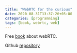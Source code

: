 ```yaml
---
title: "WebRTC for the curious"
date: 2020-08-31T13:37:26+05:00
categories: [programming]
tags: [book, webrtc, web]
---
```

Free [book](Http://webrtcforthecurious.com) about webRTC.

Github [repository](https://github.com/webrtc-for-the-curious/webrtc-for-the-curious)

